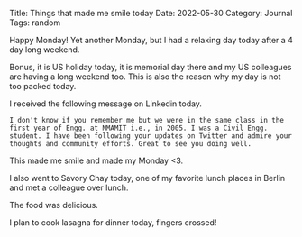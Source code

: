 Title: Things that made me smile today
Date: 2022-05-30
Category: Journal
Tags: random

Happy Monday! Yet another Monday, but I had a relaxing day today after a 4 day long weekend.

Bonus, it is US holiday today, it is memorial day there and my US colleagues are having a long weekend too. This is also the reason why my day is not too packed today.

I received the following message on Linkedin today.

```
I don't know if you remember me but we were in the same class in the first year of Engg. at NMAMIT i.e., in 2005. I was a Civil Engg. student. I have been following your updates on Twitter and admire your thoughts and community efforts. Great to see you doing well.
```

This made me smile and made my Monday <3.

I also went to Savory Chay today, one of my favorite lunch places in Berlin and met a colleague over lunch.

The food was delicious.

I plan to cook lasagna for dinner today, fingers crossed!


